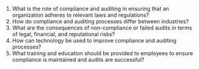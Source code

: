 1. What is the role of compliance and auditing in ensuring that an organization adheres to relevant laws and regulations?
2. How do compliance and auditing processes differ between industries?
3. What are the consequences of non-compliance or failed audits in terms of legal, financial, and reputational risks?
4. How can technology be used to improve compliance and auditing processes?
5. What training and education should be provided to employees to ensure compliance is maintained and audits are successful?